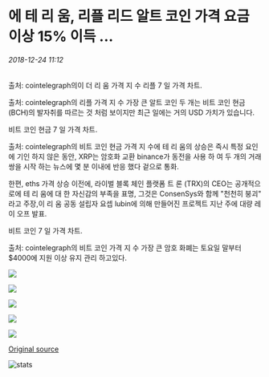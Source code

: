# 에 테 리 움, 리플 리드 알트 코인 가격 요금 이상 15% 이득 ...

###### 2018-12-24 11:12

출처: cointelegraph의이 더 리 움 가격 지 수 리플 7 일 가격 차트.

출처: cointelegraph의 리플 가격 지 수 가장 큰 알트 코인 두 개는 비트 코인 현금 (BCH)의 발자취를 따르는 것 처럼 보이지만 최근 일에는 거의 USD 가치가 있습니다.

비트 코인 현금 7 일 가격 차트.

출처: cointelegraph의 비트 코인 현금 가격 지 수에 테 리 움의 상승은 즉시 특정 요인에 기인 하지 않은 동안, XRP는 암호화 교환 binance가 동전을 사용 하 여 두 개의 거래 쌍을 시작 하는 뉴스에 몇 분 이내에 반응 했다 겉으로 통화.

한편, eths 가격 상승 이전에, 라이벌 블록 체인 플랫폼 트 론 (TRX)의 CEO는 공개적으로에 테 리 움에 대 한 자신감의 부족을 표명, 그것은 ConsenSys와 함께 "천천히 붕괴" 라고 주장,이 리 움 공동 설립자 요셉 lubin에 의해 만들어진 프로젝트 지난 주에 대량 레이 오프 발표.

비트 코인 7 일 가격 차트.

출처: cointelegraph의 비트 코인 가격 지 수 가장 큰 암호 화폐는 토요일 말부터 $4000에 지원 이상 유지 관리 하고있다.

![](https://s3.cointelegraph.com/storage/uploads/view/778dde64eb000d4c120a15d00ae5beec.png)

![](https://s3.cointelegraph.com/storage/uploads/view/1240ea6beae3be679c832f7adc8e03d1.png)

![](https://s3.cointelegraph.com/storage/uploads/view/7eb0e49fcad1cf40aba4a9224510b916.png)

![](https://s3.cointelegraph.com/storage/uploads/view/47dfffd6648c0933496568a8cb6aa6db.png)

![](https://s3.cointelegraph.com/storage/uploads/view/774380e2b0084cec0a6f228f6db0cdf0.png)

[Original source](https://cointelegraph.com/news/ethereum-ripple-lead-altcoin-price-charge-with-more-than-15-percent-gains)

![stats](https://c.statcounter.com/11760860/0/a89fa40b/1/ "stats")